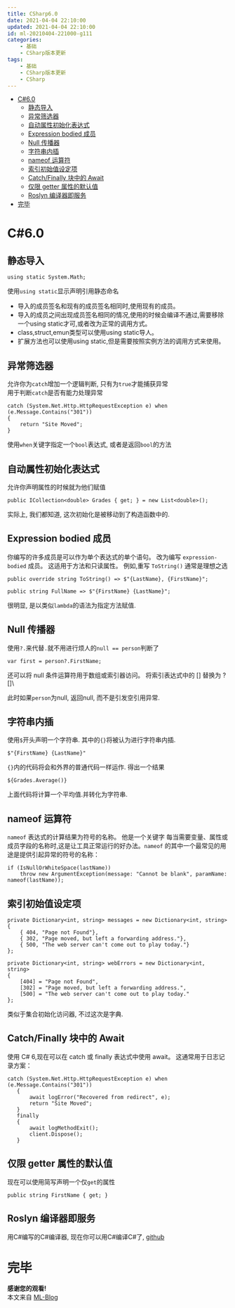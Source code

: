 ```yaml
---
title: CSharp6.0
date: 2021-04-04 22:10:00
updated: 2021-04-04 22:10:00
id: ml-20210404-221000-g111
categories:
	- 基础
	- CSharp版本更新
tags: 
	- 基础
	- CSharp版本更新
	- CSharp
---
```


- [C#6.0](#c60)
  - [静态导入](#静态导入)
  - [异常筛选器](#异常筛选器)
  - [自动属性初始化表达式](#自动属性初始化表达式)
  - [Expression bodied 成员](#expression-bodied-成员)
  - [Null 传播器](#null-传播器)
  - [字符串内插](#字符串内插)
  - [nameof 运算符](#nameof-运算符)
  - [索引初始值设定项](#索引初始值设定项)
  - [Catch/Finally 块中的 Await](#catchfinally-块中的-await)
  - [仅限 getter 属性的默认值](#仅限-getter-属性的默认值)
  - [Roslyn 编译器即服务](#roslyn-编译器即服务)
- [完毕](#完毕)


<!--more-->

# C#6.0

## 静态导入

`using static System.Math;`

使用`using static`显示声明引用静态命名


* 导入的成员签名和现有的成员签名相同时,使用现有的成员。
* 导入的成员之间出现成员签名相同的情况,使用的时候会编译不通过,需要移除一个using static才可,或者改为正常的调用方式。
* class,struct,emun类型可以使用using static导人。
* 扩展方法也可以使用using static,但是需要按照实例方法的调用方式来使用。


## 异常筛选器

允许你为`catch`增加一个逻辑判断, 只有为`true`才能捕获异常  
用于判断`catch`是否有能力处理异常

```CSharp
catch (System.Net.Http.HttpRequestException e) when (e.Message.Contains("301"))
{
    return "Site Moved";
}
```

使用`when`关键字指定一个`bool`表达式, 或者是返回`bool`的方法

## 自动属性初始化表达式

允许你声明属性的时候就为他们赋值

```CSharp
public ICollection<double> Grades { get; } = new List<double>();
```

实际上, 我们都知道, 这次初始化是被移动到了构造函数中的.

## Expression bodied 成员

你编写的许多成员是可以作为单个表达式的单个语句。 改为编写 `expression-bodied` 成员。 这适用于方法和只读属性。 例如,重写 `ToString()` 通常是理想之选

```CSharp
public override string ToString() => $"{LastName}, {FirstName}";

public string FullName => $"{FirstName} {LastName}";
```

很明显, 是以类似`lambda`的语法为指定方法赋值.

## Null 传播器

使用`?.`来代替`.`就不用进行烦人的`null == person`判断了

```CSharp
var first = person?.FirstName; 
```

还可以将 null 条件运算符用于数组或索引器访问。 将索引表达式中的 [] 替换为 ?[]\

此时如果`person`为null, 返回null, 而不是引发空引用异常.

## 字符串内插

使用`$`开头声明一个字符串. 其中的`{}`将被认为进行字符串内插.

```CSharp
$"{FirstName} {LastName}"
```

`{}`内的代码将会和外界的普通代码一样运作. 得出一个结果

```CSharp
${Grades.Average()}
```

上面代码将计算一个平均值.并转化为字符串.

## nameof 运算符

`nameof` 表达式的计算结果为符号的名称。 他是一个关键字 每当需要变量、属性或成员字段的名称时,这是让工具正常运行的好办法。`nameof` 的其中一个最常见的用途是提供引起异常的符号的名称：

```CSharp
if (IsNullOrWhiteSpace(lastName))
    throw new ArgumentException(message: "Cannot be blank", paramName: nameof(lastName));
```

## 索引初始值设定项

```CSharp
private Dictionary<int, string> messages = new Dictionary<int, string>
{
    { 404, "Page not Found"},
    { 302, "Page moved, but left a forwarding address."},
    { 500, "The web server can't come out to play today."}
};

private Dictionary<int, string> webErrors = new Dictionary<int, string>
{
    [404] = "Page not Found",
    [302] = "Page moved, but left a forwarding address.",
    [500] = "The web server can't come out to play today."
};
```

类似于集合初始化访问器, 不过这次是字典.

## Catch/Finally 块中的 Await

 使用 C# 6,现在可以在 catch 或 finally 表达式中使用 await。 这通常用于日志记录方案：
 
 ```CSharp
 catch (System.Net.Http.HttpRequestException e) when (e.Message.Contains("301"))
    {
        await logError("Recovered from redirect", e);
        return "Site Moved";
    }
    finally
    {
        await logMethodExit();
        client.Dispose();
    }
 ```

## 仅限 getter 属性的默认值

现在可以使用简写声明一个仅`get`的属性

```CSharp
public string FirstName { get; }
```

## Roslyn 编译器即服务

用C#编写的C#编译器, 现在你可以用C#编译C#了, [github][link1]

[link1]: https://github.com/dotnet/roslyn "roslyn"

# 完毕

**感谢您的观看!**  
本文来自 [ML-Blog][ML-Blog_Link]

<!-- 图片 -->

<!-- 链接 -->

<!-- 水印 -->
[ML-Blog_Link]:https://userminghaoli.github.io/ "我的博客"
